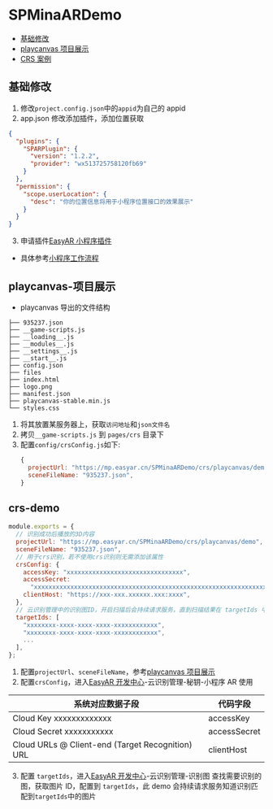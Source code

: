 # SPMinaARDemo

- [基础修改](#基础修改)
- [playcanvas 项目展示](#playcanvas-项目展示)
- [CRS 案例](#crs-demo)

## 基础修改

1. 修改`project.config.json`中的`appid`为自己的 appid
2. app.json 修改添加插件，添加位置获取

```json
{
  "plugins": {
    "SPARPlugin": {
      "version": "1.2.2",
      "provider": "wx513725758120fb69"
    }
  },
  "permission": {
    "scope.userLocation": {
      "desc": "你的位置信息将用于小程序位置接口的效果展示"
    }
  }
}
```

3. 申请插件[EasyAR 小程序插件](https://developers.weixin.qq.com/community/servicemarket/detail/000a264d244c78c2769a34ba356815)

- 具体参考[小程序工作流程](https://shimo.im/docs/rOqmeOwgYMt9F0qz/read)

## playcanvas-项目展示

- playcanvas 导出的文件结构

```tree
├── 935237.json
├── __game-scripts.js
├── __loading__.js
├── __modules__.js
├── __settings__.js
├── __start__.js
├── config.json
├── files
├── index.html
├── logo.png
├── manifest.json
├── playcanvas-stable.min.js
└── styles.css
```

1. 将其放置某服务器上，获取`访问地址`和`json文件名`
2. 拷贝`__game-scripts.js` 到 `pages/crs` 目录下
3. 配置`config/crsConfig.js`如下:
   ```js
   {
     projectUrl: "https://mp.easyar.cn/SPMinaARDemo/crs/playcanvas/demo",
     sceneFileName: "935237.json",
   }
   ```

## crs-demo

```js
module.exports = {
  // 识别成功后播放的3D内容
  projectUrl: "https://mp.easyar.cn/SPMinaARDemo/crs/playcanvas/demo",
  sceneFileName: "935237.json",
  // 用于crs识别，若不使用crs识别则无需添加该属性
  crsConfig: {
    accessKey: "xxxxxxxxxxxxxxxxxxxxxxxxxxxxxxxx",
    accessSecret:
      "xxxxxxxxxxxxxxxxxxxxxxxxxxxxxxxxxxxxxxxxxxxxxxxxxxxxxxxxxxxxxxxxxxxxxxxxxxxxxxxxxxxxxxxxxxxxxxxxxxxxxxxxxxxxxxxxxxxxxxxxxxxxxxxx",
    clientHost: "https://xxx-xxx.xxxxxx.xxx:xxxx",
  },
  // 云识别管理中的识别图ID，开启扫描后会持续请求服务，直到扫描结果在 targetIds 中
  targetIds: [
    "xxxxxxxx-xxxx-xxxx-xxxx-xxxxxxxxxxxx",
    "xxxxxxxx-xxxx-xxxx-xxxx-xxxxxxxxxxxx",
    ...
  ],
};
```

1. 配置`projectUrl`、`sceneFileName`，参考[playcanvas 项目展示](#playcanvas项目展示)
2. 配置`crsConfig`，进入[EasyAR 开发中心](https://portal.easyar.cn/)-云识别管理-秘钥-小程序 AR 使用

| 系统对应数据子段                                 | 代码字段     |
| ------------------------------------------------ | ------------ |
| Cloud Key xxxxxxxxxxxxx                          | accessKey    |
| Cloud Secret xxxxxxxxxxx                         | accessSecret |
| Cloud URLs @ Client-end (Target Recognition) URL | clientHost   |

3. 配置 `targetIds`，进入[EasyAR 开发中心](https://portal.easyar.cn/)-云识别管理-识别图 查找需要识别的图，获取图片 ID，配置到 `targetIds`，此 demo 会持续请求服务知道识别匹配到`targetIds`中的图片
